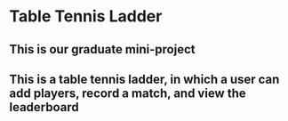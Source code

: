 # Table Tennis Ladder

## This is our graduate mini-project

## This is a table tennis ladder, in which a user can add players, record a match, and view the leaderboard
